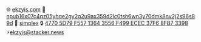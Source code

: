 🌐 [ekzyis.com](https://ekzyis.com/)
💜 [npub16x07c4qz05yhqe2gy2q2u9ax359d2lc0tsh6wn3y70dmk8nv2j2s96s89d](https://nostr.com/npub16x07c4qz05yhqe2gy2q2u9ax359d2lc0tsh6wn3y70dmk8nv2j2s96s89d)
💬 [simplex](https://ekzyis.com/simplex.jpeg)
🔒 [4770 5D79 F557 1364 3556  F499 ECEC 37F6 8FB7 3398](https://ekzyis.com/pgp.txt)
⚡ekzyis@stacker.news


